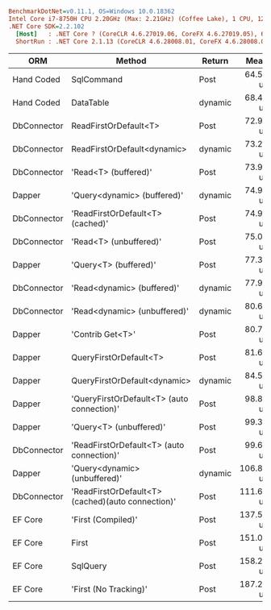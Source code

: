 ``` ini

BenchmarkDotNet=v0.11.1, OS=Windows 10.0.18362
Intel Core i7-8750H CPU 2.20GHz (Max: 2.21GHz) (Coffee Lake), 1 CPU, 12 logical and 6 physical cores
.NET Core SDK=2.2.102
  [Host]   : .NET Core ? (CoreCLR 4.6.27019.06, CoreFX 4.6.27019.05), 64bit RyuJIT
  ShortRun : .NET Core 2.1.13 (CoreCLR 4.6.28008.01, CoreFX 4.6.28008.01), 64bit RyuJIT


```
|         ORM |                                            Method |  Return |      Mean |  Gen 0 |  Gen 1 |  Gen 2 | Allocated |
|------------ |-------------------------------------------------- |-------- |----------:|-------:|-------:|-------:|----------:|
|  Hand Coded |                                        SqlCommand |    Post |  64.57 us | 1.7500 | 0.8750 | 0.1250 |   10.2 KB |
|  Hand Coded |                                         DataTable | dynamic |  68.46 us | 1.6250 | 0.5000 |      - |  10.42 KB |
| DbConnector |                             ReadFirstOrDefault&lt;T&gt; |    Post |  72.95 us | 1.8750 | 0.8750 |      - |  11.95 KB |
| DbConnector |                       ReadFirstOrDefault&lt;dynamic&gt; | dynamic |  73.26 us | 2.0000 | 1.0000 |      - |   12.7 KB |
| DbConnector |                              &#39;Read&lt;T&gt; (buffered)&#39; |    Post |  73.91 us | 1.8750 | 0.8750 |      - |  12.05 KB |
|      Dapper |                       &#39;Query&lt;dynamic&gt; (buffered)&#39; | dynamic |  74.93 us | 1.8750 | 0.8750 |      - |  11.84 KB |
| DbConnector |                  &#39;ReadFirstOrDefault&lt;T&gt; (cached)&#39; |    Post |  74.94 us | 1.8750 | 0.8750 |      - |  11.66 KB |
| DbConnector |                            &#39;Read&lt;T&gt; (unbuffered)&#39; |    Post |  75.05 us | 2.1250 | 1.0000 | 0.1250 |  12.45 KB |
|      Dapper |                             &#39;Query&lt;T&gt; (buffered)&#39; |    Post |  77.35 us | 1.8750 | 0.8750 |      - |  11.76 KB |
| DbConnector |                        &#39;Read&lt;dynamic&gt; (buffered)&#39; | dynamic |  77.95 us | 2.0000 | 1.0000 | 0.1250 |  12.72 KB |
| DbConnector |                      &#39;Read&lt;dynamic&gt; (unbuffered)&#39; | dynamic |  80.60 us | 2.1250 | 1.0000 | 0.1250 |  13.08 KB |
|      Dapper |                                  &#39;Contrib Get&lt;T&gt;&#39; |    Post |  80.77 us | 2.6250 | 1.2500 | 0.3750 |  12.41 KB |
|      Dapper |                            QueryFirstOrDefault&lt;T&gt; |    Post |  81.60 us | 1.8750 | 0.8750 | 0.1250 |  11.45 KB |
|      Dapper |                      QueryFirstOrDefault&lt;dynamic&gt; | dynamic |  84.53 us | 2.3750 |      - |      - |  11.49 KB |
|      Dapper |        &#39;QueryFirstOrDefault&lt;T&gt; (auto connection)&#39; |    Post |  98.88 us | 2.2500 | 1.1250 | 0.2500 |  12.88 KB |
|      Dapper |                           &#39;Query&lt;T&gt; (unbuffered)&#39; |    Post |  99.35 us | 1.8750 | 0.8750 |      - |  11.87 KB |
| DbConnector |         &#39;ReadFirstOrDefault&lt;T&gt; (auto connection)&#39; |    Post |  99.66 us | 2.5000 | 1.2500 | 0.5000 |  13.37 KB |
|      Dapper |                     &#39;Query&lt;dynamic&gt; (unbuffered)&#39; | dynamic | 106.84 us | 2.0000 | 1.0000 | 0.1250 |  11.91 KB |
| DbConnector | &#39;ReadFirstOrDefault&lt;T&gt; (cached)(auto connection)&#39; |    Post | 111.63 us | 2.2500 | 1.1250 | 0.2500 |  13.09 KB |
|     EF Core |                                &#39;First (Compiled)&#39; |    Post | 137.56 us | 3.0000 | 0.2500 |      - |  13.98 KB |
|     EF Core |                                             First |    Post | 151.05 us | 3.7500 |      - |      - |  17.97 KB |
|     EF Core |                                          SqlQuery |    Post | 158.25 us | 4.0000 |      - |      - |   19.1 KB |
|     EF Core |                             &#39;First (No Tracking)&#39; |    Post | 187.25 us | 3.5000 | 0.7500 | 0.2500 |  19.84 KB |
